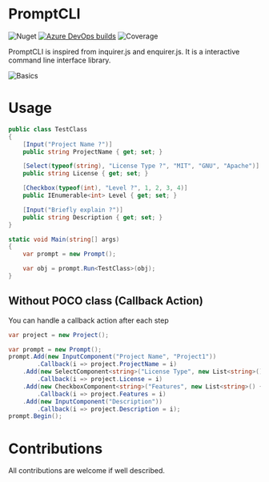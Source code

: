 # PromptCLI

![Nuget](https://img.shields.io/nuget/v/PromptCLI) [![Azure DevOps builds](https://img.shields.io/azure-devops/build/almozdmr/PromptCLI/1)](https://dev.azure.com/almozdmr/PromptCLI/_build?definitionId=1&_a=summary) ![Coverage](https://img.shields.io/azure-devops/coverage/almozdmr/PromptCLI/1)

PromptCLI is inspired from inquirer.js and enquirer.js. It is a interactive command line interface library.

![Basics](https://github.com/lyzerk/PromptCLI/raw/master/assets/gifs/basics.gif "Basics")

# Usage

```csharp
public class TestClass
{
    [Input("Project Name ?")]
    public string ProjectName { get; set; }

    [Select(typeof(string), "License Type ?", "MIT", "GNU", "Apache")]
    public string License { get; set; }

    [Checkbox(typeof(int), "Level ?", 1, 2, 3, 4)]
    public IEnumerable<int> Level { get; set; }

    [Input("Briefly explain ?")]
    public string Description { get; set; }
}

static void Main(string[] args)
{
    var prompt = new Prompt();

    var obj = prompt.Run<TestClass>(obj);
}

```

## Without POCO class (Callback Action)

You can handle a callback action after each step

```csharp
var project = new Project();

var prompt = new Prompt();
prompt.Add(new InputComponent("Project Name", "Project1"))
        .Callback(i => project.ProjectName = i)
    .Add(new SelectComponent<string>("License Type", new List<string>() { "MIT", "Apache", "GNU" } ))
        .Callback(i => project.License = i)
    .Add(new CheckboxComponent<string>("Features", new List<string>() { "Linter", "Router", "Other" }))
        .Callback(i => project.Features = i)
    .Add(new InputComponent("Description"))
        .Callback(i => project.Description = i);
prompt.Begin();
```

# Contributions

All contributions are welcome if well described.
